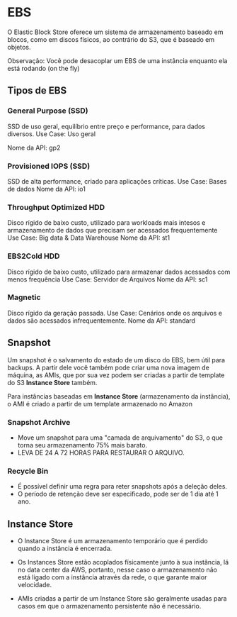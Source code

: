 # EBS
O Elastic Block Store oferece um sistema de armazenamento baseado em 
blocos, como em discos físicos, ao contrário do S3, que é baseado em objetos.

Observação: Você pode desacoplar um EBS de uma instância enquanto ela 
está rodando (on the fly)

## Tipos de EBS
### General Purpose SSD
SSD de uso geral, equilíbrio entre preço e performance, para dados 
diversos.
Use Case: Uso geral

Nome da API: gp2

### Provisioned IOPS SSD
SSD de alta performance, criado para aplicações críticas.
Use Case: Bases de dados
Nome da API: io1

### Throughput Optimized HDD
Disco rígido de baixo custo, utilizado para workloads mais intesos e 
armazenamento de dados que precisam ser acessados frequentemente
Use Case: Big data & Data Warehouse
Nome da API st1

### EBS2Cold HDD
Disco rígido de baixo custo, utilizado para armazenar dados acessados 
com menos frequência
Use Case: Servidor de Arquivos
Nome da API: sc1

### Magnetic
Disco rígido da geração passada.
Use Case: Cenários onde os arquivos e dados são acessados 
infrequentemente.
Nome da API: standard

## Snapshot
Um snapshot é o salvamento do estado de um disco do EBS, bem útil para backups. A partir dele você também pode criar uma nova imagem de máquina, as AMIs, que por sua vez podem ser criadas a partir de template do S3 **Instance Store** também.

Para instâncias baseadas em **Instance Store** (armazenamento da 
instância), o AMI é criado a partir de um template armazenado no Amazon 

### Snapshot Archive
- Move um snapshot para uma "camada de arquivamento" do S3, o que torna seu armazenamento 75% mais barato.
- LEVA DE 24 A 72 HORAS PARA RESTAURAR O ARQUIVO.

### Recycle Bin
- É possível definir uma regra para reter snapshots após a deleção deles.
- O período de retenção deve ser especificado, pode ser de 1 dia até 1 ano.

## Instance Store
- O Instance Store é um armazenamento temporário que é perdido quando a instância é encerrada. 

- Os Instances Store estão acoplados físicamente junto à sua instância, lá no data center da AWS, portanto, nesse caso o armazenamento não está ligado com a instância através da rede, o que garante maior velocidade.

- AMIs criadas a partir de um Instance Store são geralmente usadas para casos em que o armazenamento persistente não é necessário.